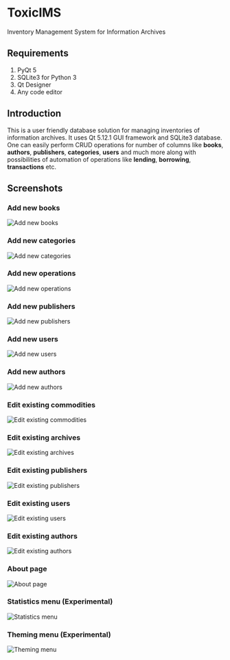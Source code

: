# ToxicIMS
Inventory Management System for Information Archives

## Requirements
1. PyQt 5
2. SQLite3 for Python 3
3. Qt Designer
4. Any code editor

## Introduction
This is a user friendly database solution for managing inventories of information archives. It uses Qt 5.12.1 GUI framework and SQLite3 database. One can easily perform CRUD operations for number of columns like **books**, **authors**, **publishers**, **categories**, **users** and much more along with possibilities of automation of operations like **lending**, **borrowing**, **transactions** etc.

## Screenshots

### Add new books
![Add new books](pics/txims/makebook.png)

### Add new categories
![Add new categories](pics/txims/makecatg.png)

### Add new operations
![Add new operations](pics/txims/makeoper.png)

### Add new publishers
![Add new publishers](pics/txims/makepubl.png)

### Add new users
![Add new users](pics/txims/makeuser.png)

### Add new authors
![Add new authors](pics/txims/makeauth.png)

### Edit existing commodities
![Edit existing commodities](pics/txims/editcomd.png)

### Edit existing archives
![Edit existing archives](pics/txims/editarch.png)

### Edit existing publishers
![Edit existing publishers](pics/txims/editpubl.png)

### Edit existing users
![Edit existing users](pics/txims/edituser.png)

### Edit existing authors
![Edit existing authors](pics/txims/editauth.png)

### About page
![About page](pics/txims/aboutpge.png)

### Statistics menu (Experimental)
![Statistics menu](pics/txims/statmenu.png)

### Theming menu (Experimental)
![Theming menu](pics/txims/themeing.png)